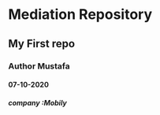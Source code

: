 # Mediation Repository 
## My First repo
### Author Mustafa 
#### 07-10-2020
##### company :Mobily 
